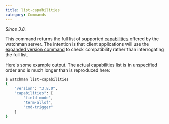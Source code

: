 ```yaml
---
title: list-capabilities
category: Commands
---
```


*Since 3.8.*

This command returns the full list of supported [capabilities](
/watchman/docs/capabilities.html) offered by the watchman server.  The
intention is that client applications will use the
[expanded version command](/watchman/docs/cmd/version.html) to check
compatibility rather than interrogating the full list.

Here's some example output.  The actual capabilities list is in unspecified
order and is much longer than is reproduced here:

~~~bash
$ watchman list-capabilities
{
    "version": "3.8.0",
    "capabilities": [
        "field-mode",
        "term-allof",
        "cmd-trigger"
    ]
}
~~~
